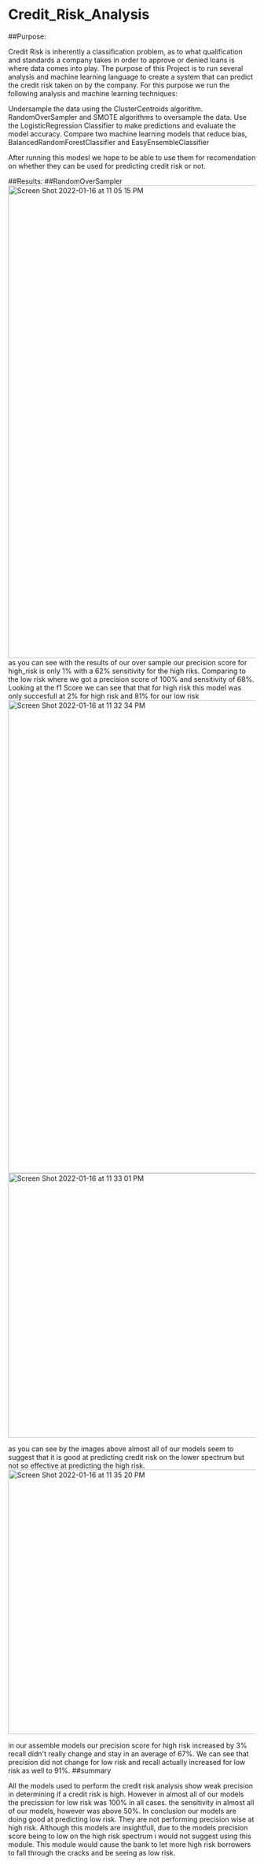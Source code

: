 # Credit_Risk_Analysis

##Purpose:

Credit Risk is inherently a classification problem, as to what qualification and standards a company takes in order to approve or denied loans is where data comes into play. The purpose of this Project is to run several analysis and machine learning language to create a system that can predict the credit risk taken on by the company. For this purpose we run the following analysis and machine learning techniques:

Undersample the data using the ClusterCentroids algorithm.
RandomOverSampler and SMOTE algorithms to oversample the data.
Use the LogisticRegression Classifier to make predictions and evaluate the model accuracy.
Compare two machine learning models that reduce bias, BalancedRandomForestClassifier and EasyEnsembleClassifier

After running this modesl we hope to be able to use them for recomendation on whether they can be used for predicting credit risk or not.

##Results:
##RandomOverSampler
<img width="960" alt="Screen Shot 2022-01-16 at 11 05 15 PM" src="https://user-images.githubusercontent.com/90356052/149716264-f0161901-fc71-48bd-aed7-5bf418768998.png">
as you can see with the results of our over sample our precision score for high_risk is only 1% with a 62% sensitivity for the high riks. Comparing to the low risk where we got a precision score of 100% and sensitivity of 68%. Looking at the f1 Score we can see that that for high risk this model was only succesfull at 2% for high risk and 81% for our low risk
<img width="960" alt="Screen Shot 2022-01-16 at 11 32 34 PM" src="https://user-images.githubusercontent.com/90356052/149719153-0100ef83-ef24-4374-a0e3-bbbd9fe0060c.png">
<img width="537" alt="Screen Shot 2022-01-16 at 11 33 01 PM" src="https://user-images.githubusercontent.com/90356052/149719211-d422509b-4d7f-4251-86c7-9ccb07f1b65b.png">
 
 as you can see by the images above almost all of our models seem to suggest that it is good at predicting credit risk on the lower spectrum but not so effective at predicting the high risk.
<img width="537" alt="Screen Shot 2022-01-16 at 11 35 20 PM" src="https://user-images.githubusercontent.com/90356052/149719509-53eef3d8-1aeb-4ead-abc5-aa10a3afdb90.png">

in our assemble models our precision score for high risk increased by 3% recall didn't really change and stay in an average of 67%. We can see that precision did not change for low risk and recall actually increased for low risk as well to 91%.
##summary

All the models used to perform the credit risk analysis show weak precision in determining if a credit risk is high. However in almost all of our models the precission for low risk was 100% in all cases. the sensitivity in almost all of our models, however was above 50%. In conclusion our models are doing good at predicting low risk. They are not performing precision wise at high risk. Although this models are insightfull, due to the models precision score being to low on the high risk spectrum i would not suggest using this module. This module would cause the bank to let more high risk borrowers to fall through the cracks and be seeing as low risk. 

